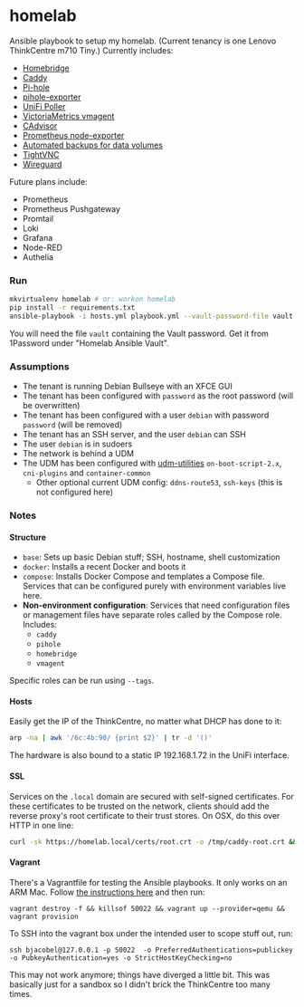 # homelab

Ansible playbook to setup my homelab. (Current tenancy is one Lenovo ThinkCentre m710 Tiny.) Currently includes:
  * [Homebridge](https://homebridge.io/)
  * [Caddy](https://caddyserver.com/)
  * [Pi-hole](https://pi-hole.net/)
  * [pihole-exporter](https://github.com/eko/pihole-exporter)
  * [UniFi Poller](https://unpoller.com/)
  * [VictoriaMetrics vmagent](https://docs.victoriametrics.com/vmagent.html)
  * [CAdvisor](https://github.com/google/cadvisor)
  * [Prometheus node-exporter](https://github.com/prometheus/node_exporter)
  * [Automated backups for data volumes](https://github.com/offen/docker-volume-backup)
  * [TightVNC](https://www.tightvnc.com/)
  * [Wireguard](https://www.wireguard.com/)

Future plans include:
  * Prometheus
  * Prometheus Pushgateway
  * Promtail
  * Loki
  * Grafana
  * Node-RED
  * Authelia

### Run

```sh
mkvirtualenv homelab # or: workon homelab
pip install -r requirements.txt
ansible-playbook -i hosts.yml playbook.yml --vault-password-file vault
```

You will need the file `vault` containing the Vault password. Get it from 1Password under "Homelab Ansible Vault".

### Assumptions
* The tenant is running Debian Bullseye with an XFCE GUI
* The tenant has been configured with `password` as the root password (will be overwritten)
* The tenant has been configured with a user `debian` with password `password` (will be removed)
* The tenant has an SSH server, and the user `debian` can SSH
* The user `debian` is in sudoers
* The network is behind a UDM
* The UDM has been configured with [udm-utilities](https://github.com/boostchicken/udm-utilities) `on-boot-script-2.x`, `cni-plugins` and `container-common`
  * Other optional current UDM config: `ddns-route53`, `ssh-keys` (this is not configured here)

### Notes

#### Structure
* `base`: Sets up basic Debian stuff; SSH, hostname, shell customization
* `docker`: Installs a recent Docker and boots it
* `compose`: Installs Docker Compose and templates a Compose file. Services that can be configured purely with environment variables live here.
* **Non-environment configuration**: Services that need configuration files or management files have separate roles called by the Compose role. Includes:
  * `caddy`
  * `pihole`
  * `homebridge`
  * `vmagent`

Specific roles can be run using `--tags`.

#### Hosts
Easily get the IP of the ThinkCentre, no matter what DHCP has done to it:

```sh
arp -na | awk '/6c:4b:90/ {print $2}' | tr -d '()'
```

The hardware is also bound to a static IP 192.168.1.72 in the UniFi interface.

#### SSL
Services on the `.local` domain are secured with self-signed certificates. For these certificates to be trusted on the network, clients should add the reverse proxy's root certificate to their trust stores. On OSX, do this over HTTP in one line:

```sh
curl -sk https://homelab.local/certs/root.crt -o /tmp/caddy-root.crt && sudo security add-trusted-cert -d -r trustRoot -k /Library/Keychains/System.keychain /tmp/caddy-root.crt
```

#### Vagrant
There's a Vagrantfile for testing the Ansible playbooks. It only works on an ARM Mac. Follow [the instructions here](https://plugin-activation.hashicorp.com/perk/boxes/debian-11-genericcloud-arm64) and then run:

```
vagrant destroy -f && killsof 50022 && vagrant up --provider=qemu && vagrant provision
```

To SSH into the vagrant box under the intended user to scope stuff out, run:

```
ssh bjacobel@127.0.0.1 -p 50022  -o PreferredAuthentications=publickey -o PubkeyAuthentication=yes -o StrictHostKeyChecking=no
```

This may not work anymore; things have diverged a little bit. This was basically just for a sandbox so I didn't brick the ThinkCentre too many times.

